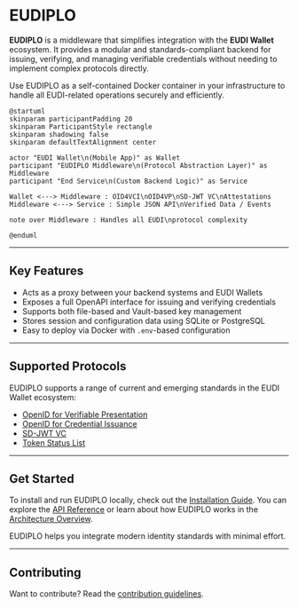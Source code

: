 # EUDIPLO

**EUDIPLO** is a middleware that simplifies integration with the **EUDI Wallet**
ecosystem. It provides a modular and standards-compliant backend for issuing,
verifying, and managing verifiable credentials without needing to implement
complex protocols directly.

Use EUDIPLO as a self-contained Docker container in your infrastructure to
handle all EUDI-related operations securely and efficiently.

```plantuml
@startuml
skinparam participantPadding 20
skinparam ParticipantStyle rectangle
skinparam shadowing false
skinparam defaultTextAlignment center

actor "EUDI Wallet\n(Mobile App)" as Wallet
participant "EUDIPLO Middleware\n(Protocol Abstraction Layer)" as Middleware
participant "End Service\n(Custom Backend Logic)" as Service

Wallet <---> Middleware : OID4VCI\nOID4VP\nSD-JWT VC\nAttestations
Middleware <---> Service : Simple JSON API\nVerified Data / Events

note over Middleware : Handles all EUDI\nprotocol complexity

@enduml
```

---

## Key Features

- Acts as a proxy between your backend systems and EUDI Wallets
- Exposes a full OpenAPI interface for issuing and verifying credentials
- Supports both file-based and Vault-based key management
- Stores session and configuration data using SQLite or PostgreSQL
- Easy to deploy via Docker with `.env`-based configuration

---

## Supported Protocols

EUDIPLO supports a range of current and emerging standards in the EUDI Wallet
ecosystem:

- [OpenID for Verifiable Presentation](https://openid.net/specs/openid-4-verifiable-presentations-1_0.html)
- [OpenID for Credential Issuance](https://openid.net/specs/openid-4-verifiable-credential-issuance-1_0.html)
- [SD-JWT VC](https://www.ietf.org/archive/id/draft-ietf-oauth-selective-disclosure-jwt-08.html)
- [Token Status List](https://drafts.oauth.net/draft-ietf-oauth-status-list/draft-ietf-oauth-status-list.html)

---

## Get Started

To install and run EUDIPLO locally, check out the
[Installation Guide](getting-started/installation.md). You can explore the
[API Reference](api-reference.md) or learn about how EUDIPLO works in the
[Architecture Overview](architecture/overview.md).

EUDIPLO helps you integrate modern identity standards with minimal effort.

---

## Contributing

Want to contribute? Read the
[contribution guidelines](https://github.com/cre8/eudiplo/blob/main/CONTRIBUTING.MD).
